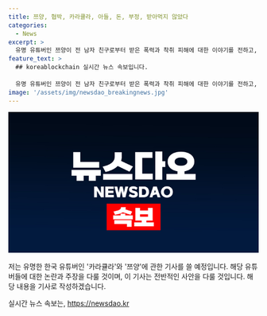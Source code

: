 ```yaml
---
title: 쯔양, 협박, 카라큘라, 아들, 돈, 부정, 받아먹지 않았다
categories:
  - News
excerpt: >
  유명 유튜버인 쯔양이 전 남자 친구로부터 받은 폭력과 착취 피해에 대한 이야기를 전하고, 이를 빌미로 돈을 뜯어냈다는 의혹에 대해 유튜버 카라큘라가 부인했다. 카라큘라는 불쾌감을 드러내며 이에 대한 불만을 밝히고, 진실을 밝힐 것을 약속했다. 한편, 쯔양은 전 남자친구에 대한 폭행과 협박을 고백하고, 이를 해명하는 방송을 진행했다. 이에 대한 사실 확인과 추가 반박 자료가 예정되어 있다.
feature_text: >
  ## koreablockchain 실시간 뉴스 속보입니다.

  유명 유튜버인 쯔양이 전 남자 친구로부터 받은 폭력과 착취 피해에 대한 이야기를 전하고, 이를 빌미로 돈을 뜯어냈다는 의혹에 대해 유튜버 카라큘라가 부인했다. 카라큘라는 불쾌감을 드러내며 이에 대한 불만을 밝히고, 진실을 밝힐 것을 약속했다. 한편, 쯔양은 전 남자친구에 대한 폭행과 협박을 고백하고, 이를 해명하는 방송을 진행했다. 이에 대한 사실 확인과 추가 반박 자료가 예정되어 있다.
image: '/assets/img/newsdao_breakingnews.jpg'
---
```


<p><img src="/assets/img/newsdao_breakingnews.jpg" alt="koreablockchain 속보" /></p>

<p>저는 유명한 한국 유튜버인 '카라큘라'와 '쯔양'에 관한 기사를 쓸 예정입니다. 해당 유튜버들에 대한 논란과 주장을 다룰 것이며, 이 기사는 전반적인 사안을 다룰 것입니다. 해당 내용을 기사로 작성하겠습니다.</p>
실시간 뉴스 속보는, <a href="https://newsdao.kr" rel="dofollow">https://newsdao.kr</a>


